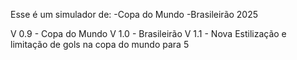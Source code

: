 Esse é um simulador de:
-Copa do Mundo
-Brasileirão 2025

V 0.9 - Copa do Mundo
V 1.0 - Brasileirão
V 1.1 - Nova Estilização e limitação de gols na copa do mundo para 5